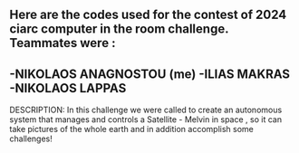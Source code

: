 Here are the codes used for the contest of 2024 ciarc computer in the room challenge.
Teammates were :
------------------------------------------------------------------------------------
-NIKOLAOS ANAGNOSTOU (me)
-ILIAS MAKRAS
-NIKOLAOS LAPPAS
------------------------------------------------------------------------------------
DESCRIPTION:
In this challenge we were called to create an autonomous system that manages and controls a Satellite - Melvin in space , so it can take pictures of the whole earth and in addition accomplish some challenges!
